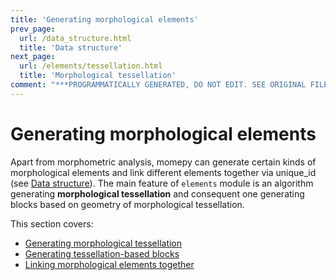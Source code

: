 ```yaml
---
title: 'Generating morphological elements'
prev_page:
  url: /data_structure.html
  title: 'Data structure'
next_page:
  url: /elements/tessellation.html
  title: 'Morphological tessellation'
comment: "***PROGRAMMATICALLY GENERATED, DO NOT EDIT. SEE ORIGINAL FILES IN /content***"
---
```

# Generating morphological elements

Apart from morphometric analysis, momepy can generate certain kinds of morphological elements and link different elements together via unique_id (see [Data structure](../data_structure#links-between-elements)). The main feature of `elements` module is an algorithm generating **morphological tessellation** and consequent one generating blocks based on geometry of morphological tessellation.

This section covers:
* [Generating morphological tessellation](tessellation)
* [Generating tessellation-based blocks](blocks)
* [Linking morphological elements together](links)
